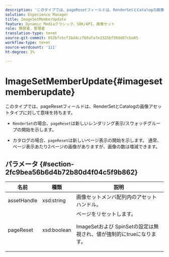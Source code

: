 ```yaml
---
description: 'このタイプでは、pageResetフィールドは、RenderSetとCatalogの画像アセットタイプに対して有用です '
solution: Experience Manager
title: ImageSetMemberUpdate
feature: Dynamic Mediaクラシック，SDK/API，画像セット
role: 開発者，管理者
translation-type: tm+mt
source-git-commit: 052bfcbcf1bd4ccf60afa7e3325bf58dd07cba85
workflow-type: tm+mt
source-wordcount: '111'
ht-degree: 3%

---
```



# ImageSetMemberUpdate{#imagesetmemberupdate}

このタイプでは、pageResetフィールドは、RenderSetとCatalogの画像アセットタイプに対して意味を持ちます。

* `RenderSet`の場合、`pageReset`は新しいレンダリング表示/スウォッチグループの開始を示します。

* カタログの場合、`pageReset`は新しいページ表示の開始を示します。 通常、ページ表示あたり2ページの画像がありますが、画像の数は増減できます。

## パラメータ {#section-2fc9bea56b6d4b72b80d4f04c5f9b862}

<table id="table_04100BB8ABD84EF68B0A7CE3AD946414"> 
 <thead> 
  <tr> 
   <th colname="col1" class="entry"> 名前 </th> 
   <th colname="col2" class="entry"> 種類 </th> 
   <th colname="col3" class="entry"> 説明 </th> 
  </tr> 
 </thead>
 <tbody> 
  <tr> 
   <td colname="col1"> <span class="codeph"> <span class="varname"> assetHandle</span> </span> </td> 
   <td colname="col2"> <span class="codeph"> xsd:string</span> </td> 
   <td colname="col3"> 画像セットメンバ配列内のアセットハンドル。 </td> 
  </tr> 
  <tr> 
   <td colname="col1"> <span class="codeph"> <span class="varname"> pageReset</span> </span> </td> 
   <td colname="col2"> <span class="codeph"> xsd:boolean</span> </td> 
   <td colname="col3">ページをリセットします。 <p><span class="codeph"> ImageSet</span>および<span class="codeph"> SpinSet</span>の設定は無視され、値が強制的にtrueになります。 </p></td> 
  </tr> 
 </tbody> 
</table>

